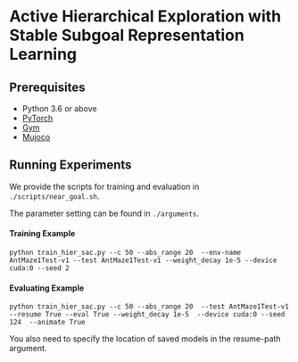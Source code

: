 # Active Hierarchical Exploration with Stable Subgoal Representation Learning

## Prerequisites

* Python 3.6 or above
* [PyTorch](https://pytorch.org/)
* [Gym](https://gym.openai.com/)
* [Mujoco](https://www.roboti.us/license.html)

## Running Experiments
We provide the scripts for training and evaluation in
`
./scripts/near_goal.sh
`.

The parameter setting can be found in `./arguments`.

#### Training Example

```
python train_hier_sac.py --c 50 --abs_range 20  --env-name AntMaze1Test-v1 --test AntMaze1Test-v1 --weight_decay 1e-5 --device cuda:0 --seed 2
```

#### Evaluating Example

```
python train_hier_sac.py --c 50 --abs_range 20  --test AntMaze1Test-v1 --resume True --eval True --weight_decay 1e-5  --device cuda:0 --seed 124  --animate True
```

You also need to specify the location of saved models in the resume-path argument.
